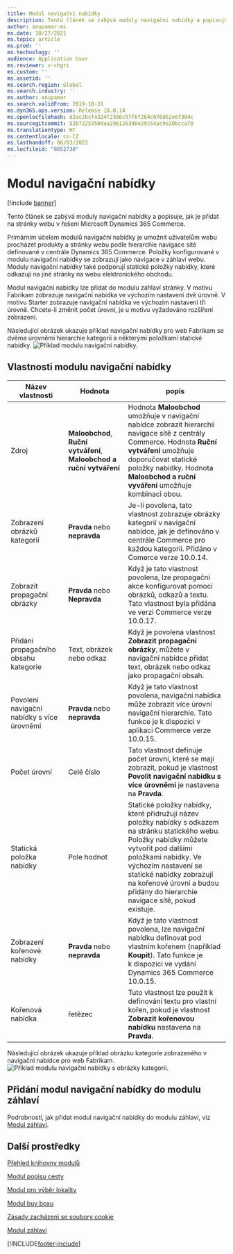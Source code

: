 ```yaml
---
title: Modul navigační nabídky
description: Tento článek se zabývá moduly navigační nabídky a popisuje, jak je přidat na stránky webu v řešení Microsoft Dynamics 365 Commerce.
author: anupamar-ms
ms.date: 10/27/2021
ms.topic: article
ms.prod: ''
ms.technology: ''
audience: Application User
ms.reviewer: v-chgri
ms.custom: ''
ms.assetid: ''
ms.search.region: Global
ms.search.industry: ''
ms.author: anupamar
ms.search.validFrom: 2019-10-31
ms.dyn365.ops.version: Release 10.0.14
ms.openlocfilehash: d2ac2bcf4324f2386c97fbf264c076062e6f304c
ms.sourcegitcommit: 52b7225350daa29b1263d8e29c54ac9e20bcca70
ms.translationtype: HT
ms.contentlocale: cs-CZ
ms.lasthandoff: 06/03/2022
ms.locfileid: "8852738"
---
```

# <a name="navigation-menu-module"></a>Modul navigační nabídky

[!include [banner](includes/banner.md)]

Tento článek se zabývá moduly navigační nabídky a popisuje, jak je přidat na stránky webu v řešení Microsoft Dynamics 365 Commerce.

Primárním účelem modulů navigační nabídky je umožnit uživatelům webu procházet produkty a stránky webu podle hierarchie navigace sítě definované v centrále Dynamics 365 Commerce. Položky konfigurované v modulu navigační nabídky se zobrazují jako navigace v záhlaví webu. Moduly navigační nabídky také podporují statické položky nabídky, které odkazují na jiné stránky na webu elektronického obchodu.

Modul navigační nabídky lze přidat do modulu záhlaví stránky. V motivu Fabrikam zobrazuje navigační nabídka ve výchozím nastavení dvě úrovně. V motivu Starter zobrazuje navigační nabídka ve výchozím nastavení tři úrovně. Chcete-li změnit počet úrovní, je u motivu vyžadováno rozšíření zobrazení.

Následující obrázek ukazuje příklad navigační nabídky pro web Fabrikam se dvěma úrovněmi hierarchie kategorií a některými položkami statické nabídky.
![Příklad modulu navigační nabídky.](./media/ecommerce-header.png)

## <a name="navigation-menu-module-properties"></a>Vlastnosti modulu navigační nabídky

| Název vlastnosti             | Hodnota                 | popis |
|---------------------------|-----------------------|-------------|
| Zdroj                  | **Maloobchod**, **Ruční vytváření**, **Maloobchod a ruční vytváření** | Hodnota **Maloobchod** umožňuje v navigační nabídce zobrazit hierarchii navigace sítě z centrály Commerce. Hodnota **Ruční vytváření** umožňuje doporučovat statické položky nabídky. Hodnota **Maloobchod a ruční vyváření** umožňuje kombinaci obou. |
| Zobrazení obrázků kategorií | **Pravda** nebo **nepravda**    | Je-li povolena, tato vlastnost zobrazuje obrázky kategorií v navigační nabídce, jak je definováno v centrále Commerce pro každou kategorii. Přidáno v Comerce verze 10.0.14. |
| Zobrazit propagační obrázky | **Pravda** nebo **Nepravda** | Když je tato vlastnost povolena, lze propagační akce konfigurovat pomocí obrázků, odkazů a textu. Tato vlastnost byla přidána ve verzi Commerce verze 10.0.17. |
|Přidání propagačního obsahu kategorie | Text, obrázek nebo odkaz | Když je povolena vlastnost **Zobrazit propagační obrázky**, můžete v navigační nabídce přidat text, obrázek nebo odkaz jako propagační obsah. |
| Povolení navigační nabídky s více úrovněmi | **Pravda** nebo **nepravda** | Když je tato vlastnost povolena, navigační nabídka může zobrazit více úrovní navigační hierarchie. Tato funkce je k dispozici v aplikaci Commerce verze 10.0.15. |
| Počet úrovní | Celé číslo | Tato vlastnost definuje počet úrovní, které se mají zobrazit, pokud je vlastnost **Povolit navigační nabídku s více úrovněmi** je nastavena na **Pravda**. |
| Statická položka nabídky| Pole hodnot| Statické položky nabídky, které přidružují název položky nabídky s odkazem na stránku statického webu. Položky nabídky můžete vytvořit pod dalšími položkami nabídky. Ve výchozím nastavení se statické nabídky zobrazují na kořenové úrovni a budou přidány do hierarchie navigace sítě, pokud existuje. |
| Zobrazení kořenové nabídky | **Pravda** nebo **nepravda** | Když je tato vlastnost povolena, lze navigační nabídku definovat pod vlastním kořenem (například **Koupit**). Tato funkce je k dispozici ve vydání Dynamics 365 Commerce 10.0.15. |
| Kořenová nabídka | řetězec | Tuto vlastnost lze použít k definování textu pro vlastní kořen, pokud je vlastnost **Zobrazit kořenovou nabídku** nastavena na **Pravda**. |

Následující obrázek ukazuje příklad obrázku kategorie zobrazeného v navigační nabídce pro web Fabrikam.
![Příklad modulu navigační nabídky s obrázky kategorií.](./media/ecommerce-categoryimages.PNG)

## <a name="add-a-navigation-menu-module-to-a-header-module"></a>Přidání modul navigační nabídky do modulu záhlaví

Podrobnosti, jak přidat modul navigační nabídky do modulu záhlaví, viz [Modul záhlaví](author-header-module.md).

## <a name="additional-resources"></a>Další prostředky

[Přehled knihovny modulů](starter-kit-overview.md)

[Modul popisu cesty](add-breadcrumb.md)

[Modul pro výběr lokality](site-selector.md)

[Modul buy boxu](add-buy-box.md)

[Zásady zacházení se soubory cookie](cookie-compliance.md)

[Modul záhlaví](author-header-module.md)


[!INCLUDE[footer-include](../includes/footer-banner.md)]
